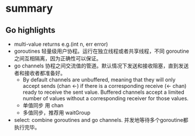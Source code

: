 # summary

## Go highlights

- multi-value returns e.g.(int n, err error)
- goroutines 轻量级用户协程。运行在独立线程或者共享线程，不同 goroutine 之间互相隔离，因为正确性可以保证。
- go channels 协程之间交流值的管道。默认情况下发送和接收阻塞，直到发送者和接收者都准备好。
    - By default channels are unbuffered, meaning that they will only accept sends (chan <-) if there is a corresponding
      receive (<- chan) ready to receive the sent value. Buffered channels accept a limited number of values without a
      corresponding receiver for those values.
    - 单值同步 用 chan
    - 多值同步，推荐用 waitGroup
- select: combine goroutines and go channels. 并发地等待多个goroutine都执行完毕。